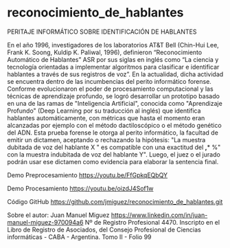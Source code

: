 # reconocimiento_de_hablantes
PERITAJE INFORMÁTICO SOBRE IDENTIFICACIÓN DE HABLANTES

En el año 1996, investigadores de los laboratorios AT&T Bell (Chin-Hui Lee, Frank K. Soong, Kuldip K. Paliwal, 1996), definieron “Reconocimiento Automático de Hablantes” ASR por sus siglas en inglés como “La ciencia y tecnología orientadas a implementar algoritmos para clasificar e identificar hablantes a través de sus registros de voz”.
En la actualidad, dicha actividad se encuentra dentro de las incumbencias del perito informático forense. 
Conforme evolucionaron el poder de procesamiento computacional y las técnicas de aprendizaje profundo, se logró desarrollar un prototipo basado en una de las ramas de "Inteligencia Artificial", conocida como "Aprendizaje Profundo" (Deep Learning por su traducción al inglés) que identifica hablantes automáticamente, con métricas que hasta el momento eran alcanzadas por ejemplo con el método dactiloscópico o el método genético del ADN.
Esta prueba forense le otorga al perito informático, la facultad de emitir un dictamen, aceptando o rechazando la hipótesis: "La muestra dubitada de voz del hablante X " es compatible con una exactitud del **,*** %" con la muestra indubitada de voz del hablante Y". 
Luego, el juez o el jurado podrán usar ese dictamen como evidencia para elaborar la sentencia final.

Demo Preprocesamiento
https://youtu.be/FfGpkqEQbQY

Demo Procesamiento
https://youtu.be/oizdJ4Sof1w

Código GitHub
https://github.com/jmiguez/reconocimiento_de_hablantes.git



Sobre el autor: Juan Manuel Miguez
https://www.linkedin.com/in/juan-manuel-miguez-970094a6
Nº de Registro Profesional 4470.
Inscripto en el Libro de Registro de Asociados, del Consejo Profesional de Ciencias informáticas - CABA - Argentina.
Tomo II - Folio 99
